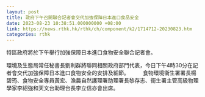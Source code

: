 ```yaml
---
layout: post
title: 政府下午召開聯合記者會交代加強保障日本進口食品安全
date: 2023-08-23 10:38:51.000000000 +08:00
link: https://news.rthk.hk/rthk/ch/component/k2/1714712-20230823.htm
categories: rthk
---
```


特區政府將於下午舉行加強保障日本進口食物安全聯合記者會。

環境及生態局常任秘書長劉利群將聯同相關政府部門代表，今日下午4時30分在記者會交代加強保障日本進口食物安全的安排及細節。
 　　
食物環境衞生署署長楊碧筠、食物安全專員黃宏、漁農自然護理署助理署長黎存志、衞生署主管高級物理學家李紹強和天文台助理台長李立信亦會出席。
